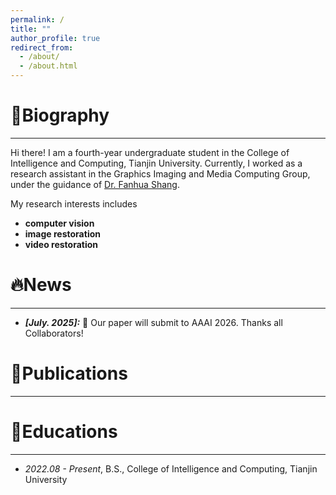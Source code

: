 ```yaml
---
permalink: /
title: ""
author_profile: true
redirect_from: 
  - /about/
  - /about.html
---
```

# 👀Biography
***
Hi there! I am a fourth-year undergraduate student in the College of Intelligence and Computing, Tianjin University.  Currently, I worked as a research assistant in the Graphics Imaging and Media Computing Group, under the guidance of  [Dr. Fanhua Shang](https://sites.google.com/site/fanhua217/home).

My research interests includes
 * **computer vision**
 * **image restoration**
 * **video restoration**


# 🔥News
***
* ***[July. 2025]:*** 🎉 Our paper will submit to AAAI 2026. Thanks all Collaborators!


# 📝Publications
***


# 📖Educations
***
* *2022.08 - Present*, B.S., College of Intelligence and Computing, Tianjin University
